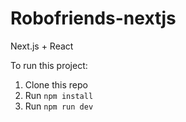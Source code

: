 # Robofriends-nextjs
Next.js + React

To run this project:

1. Clone this repo
2. Run `npm install`
3. Run `npm run dev`
